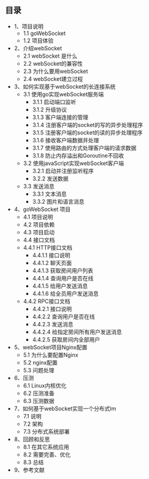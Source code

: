 ## 目录
- 1、项目说明
    - 1.1 goWebSocket
    - 1.2 项目体验
- 2、介绍webSocket
    - 2.1 webSocket 是什么
    - 2.2 webSocket的兼容性
    - 2.3 为什么要用webSocket
    - 2.4 webSocket建立过程
- 3、如何实现基于webSocket的长连接系统
    - 3.1 使用go实现webSocket服务端
        - 3.1.1 启动端口监听
        - 3.1.2 升级协议
        - 3.1.3 客户端连接的管理
        - 3.1.4 注册客户端的socket的写的异步处理程序
        - 3.1.5 注册客户端的socket的读的异步处理程序
        - 3.1.6 接收客户端数据并处理
        - 3.1.7 使用路由的方式处理客户端的请求数据
        - 3.1.8 防止内存溢出和Goroutine不回收
    - 3.2 使用javaScript实现webSocket客户端
        - 3.2.1 启动并注册监听程序
        - 3.2.2 发送数据
    - 3.3 发送消息
        - 3.3.1 文本消息
        - 3.3.2 图片和语言消息
- 4、goWebSocket 项目
    - 4.1 项目说明
    - 4.2 项目依赖
    - 4.3 项目启动
    - 4.4 接口文档
    - 4.4.1 HTTP接口文档
        - 4.4.1.1 接口说明
        - 4.4.1.2 聊天页面
        - 4.4.1.3 获取房间用户列表
        - 4.4.1.4 查询用户是否在线
        - 4.4.1.5 给用户发送消息
        - 4.4.1.6 给全员用户发送消息
    - 4.4.2 RPC接口文档
        - 4.4.2.1 接口说明
        - 4.4.2.2 查询用户是否在线
        - 4.4.2.3 发送消息
        - 4.4.2.4 给指定房间所有用户发送消息
        - 4.4.2.5 获取房间内全部用户
- 5、webSocket项目Nginx配置
    - 5.1 为什么要配置Nginx
    - 5.2 nginx配置
    - 5.3 问题处理
- 6、压测
    - 6.1 Linux内核优化
    - 6.2 压测准备
    - 6.3 压测数据
- 7、如何基于webSocket实现一个分布式Im
    - 7.1 说明
    - 7.2 架构
    - 7.3 分布式系统部署
- 8、回顾和反思
    - 8.1 在其它系统应用
    - 8.2 需要完善、优化
    - 8.3 总结
- 9、参考文献